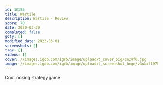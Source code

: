 ```yaml
---
id: 18185
title: Wartile
description: Wartile - Review
score: 70
date: 2020-03-30
completed: false
goty: []
modified_date: 2023-03-01
screenshots: []
tags: []
videos: []
cover: //images.igdb.com/igdb/image/upload/t_cover_big/co24f0.jpg
image: //images.igdb.com/igdb/image/upload/t_screenshot_huge/v3ubnff97kfdswtha3kq.jpg
---
```

Cool looking strategy game